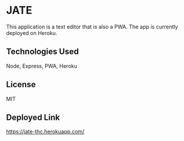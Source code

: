 # JATE

This application is a text editor that is also a PWA. The app is currently deployed on Heroku.

## Technologies Used

Node, Express, PWA, Heroku

## License

MIT

## Deployed Link

https://jate-thc.herokuapp.com/